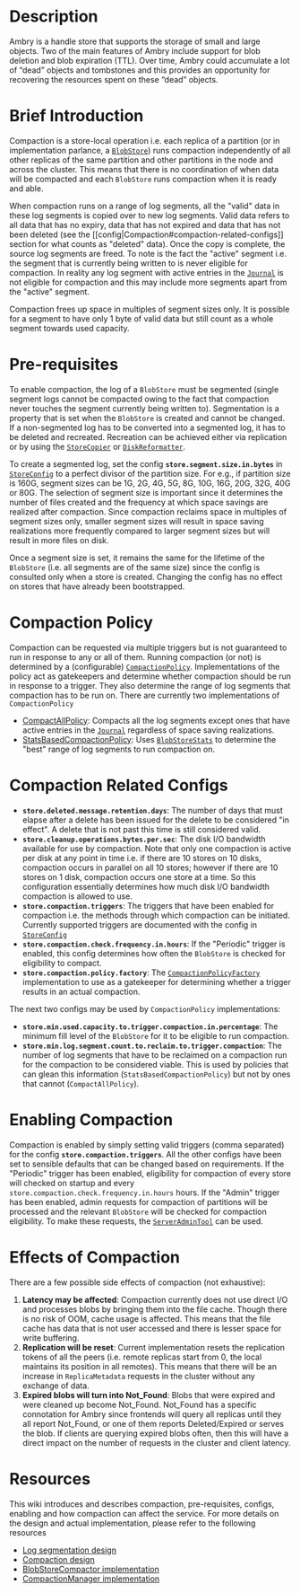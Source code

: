 # Description
Ambry is a handle store that supports the storage of small and large objects. Two of the main features of Ambry include support for blob deletion and blob expiration (TTL). Over time, Ambry could accumulate a lot of “dead” objects and tombstones and this provides an opportunity for recovering the resources spent on these “dead” objects. 
# Brief Introduction
Compaction is a store-local operation i.e. each replica of a partition (or in implementation parlance, a [`BlobStore`](https://github.com/linkedin/ambry/blob/master/ambry-store/src/main/java/com.github.ambry.store/BlobStore.java)) runs compaction independently of all other replicas of the same partition and other partitions in the node and across the cluster. This means that there is no coordination of when data will be compacted and each `BlobStore` runs compaction when it is ready and able.

When compaction runs on a range of log segments, all the "valid" data in these log segments is copied over to new log segments. Valid data refers to all data that has no expiry, data that has not expired and data that has not been deleted (see the [[config|Compaction#compaction-related-configs]] section for what counts as "deleted" data). Once the copy is complete, the source log segments are freed. To note is the fact the "active" segment i.e. the segment that is currently being written to is never eligible for compaction. In reality any log segment with active entries in the [`Journal`](https://github.com/linkedin/ambry/blob/master/ambry-store/src/main/java/com.github.ambry.store/Journal.java) is not eligible for compaction and this may include more segments apart from the "active" segment. 

Compaction frees up space in multiples of segment sizes only. It is possible for a segment to have only 1 byte of valid data but still count as a whole segment towards used capacity. 
# Pre-requisites
To enable compaction, the log of a `BlobStore` must be segmented (single segment logs cannot be compacted owing to the fact that compaction never touches the segment currently being written to). Segmentation is a property that is set when the `BlobStore` is created and cannot be changed. If a non-segmented log has to be converted into a segmented log, it has to be deleted and recreated. Recreation can be achieved either via replication or by using the [`StoreCopier`](https://github.com/linkedin/ambry/blob/master/ambry-tools/src/main/java/com.github.ambry/store/StoreCopier.java) or [`DiskReformatter`](https://github.com/linkedin/ambry/blob/master/ambry-tools/src/main/java/com.github.ambry/store/DiskReformatter.java).

To create a segmented log, set the config **`store.segment.size.in.bytes`** in [`StoreConfig`](https://github.com/linkedin/ambry/blob/master/ambry-api/src/main/java/com.github.ambry/config/StoreConfig.java) to a perfect divisor of the partition size. For e.g., if partition size is 160G, segment sizes can be 1G, 2G, 4G, 5G, 8G, 10G, 16G, 20G, 32G, 40G or 80G. The selection of segment size is important since it determines the number of files created and the frequency at which space savings are realized after compaction. Since compaction reclaims space in multiples of segment sizes only, smaller segment sizes will result in space saving realizations more frequently compared to larger segment sizes but will result in more files on disk.

Once a segment size is set, it remains the same for the lifetime of the `BlobStore` (i.e. all segments are of the same size) since the config is consulted only when a store is created. Changing the config has no effect on stores that have already been bootstrapped. 
# Compaction Policy
Compaction can be requested via multiple triggers but is not guaranteed to run in response to any or all of them. Running compaction (or not) is determined by a (configurable) [`CompactionPolicy`](https://github.com/linkedin/ambry/blob/master/ambry-store/src/main/java/com.github.ambry.store/CompactionPolicy.java). Implementations of the policy act as gatekeepers and determine whether compaction should be run in response to a trigger. They also determine the range of log segments that compaction has to be run on. 
There are currently two implementations of `CompactionPolicy`
* [CompactAllPolicy](https://github.com/linkedin/ambry/blob/master/ambry-store/src/main/java/com.github.ambry.store/CompactAllPolicyFactory.java): Compacts all the log segments except ones that have active entries in the [`Journal`](https://github.com/linkedin/ambry/blob/master/ambry-store/src/main/java/com.github.ambry.store/Journal.java) regardless of space saving realizations.
* [StatsBasedCompactionPolicy](https://github.com/linkedin/ambry/blob/master/ambry-store/src/main/java/com.github.ambry.store/StatsBasedCompactionPolicy.java): Uses [`BlobStoreStats`](https://github.com/linkedin/ambry/blob/master/ambry-store/src/main/java/com.github.ambry.store/BlobStoreStats.java) to determine the "best" range of log segments to run compaction on. 
# Compaction Related Configs
* **`store.deleted.message.retention.days`**: The number of days that must elapse after a delete has been issued for the delete to be considered "in effect". A delete that is not past this time is still considered valid.
* **`store.cleanup.operations.bytes.per.sec`**: The disk I/O bandwidth available for use by compaction. Note that only one compaction is active per disk at any point in time i.e. if there are 10 stores on 10 disks, compaction occurs in parallel on all 10 stores; however if there are 10 stores on 1 disk, compaction occurs one store at a time. So this configuration essentially determines how much disk I/O bandwidth compaction is allowed to use.
* **`store.compaction.triggers`**: The triggers that have been enabled for compaction i.e. the methods through which compaction can be initiated. Currently supported triggers are documented with the config in [`StoreConfig`](https://github.com/linkedin/ambry/blob/master/ambry-api/src/main/java/com.github.ambry/config/StoreConfig.java)
* **`store.compaction.check.frequency.in.hours`**: If the "Periodic" trigger is enabled, this config determines how often the `BlobStore` is checked for eligibility to compact.
* **`store.compaction.policy.factory`**: The [`CompactionPolicyFactory`](https://github.com/linkedin/ambry/blob/master/ambry-store/src/main/java/com.github.ambry.store/CompactionPolicyFactory.java) implementation to use as a gatekeeper for determining whether a trigger results in an actual compaction.

The next two configs may be used by `CompactionPolicy` implementations:
* **`store.min.used.capacity.to.trigger.compaction.in.percentage`**: The minimum fill level of the `BlobStore` for it to be eligible to run compaction. 
* **`store.min.log.segment.count.to.reclaim.to.trigger.compaction`**: The number of log segments that have to be reclaimed on a compaction run for the compaction to be considered viable. This is used by policies that can glean this information (`StatsBasedCompactionPolicy`) but not by ones that cannot (`CompactAllPolicy`).
# Enabling Compaction
Compaction is enabled by simply setting valid triggers (comma separated) for the config **`store.compaction.triggers`**. All the other configs have been set to sensible defaults that can be changed based on requirements.
If the "Periodic" trigger has been enabled, eligibility for compaction of every store will checked on startup and every `store.compaction.check.frequency.in.hours` hours.
If the "Admin" trigger has been enabled, admin requests for compaction of partitions will be processed and the relevant `BlobStore` will be checked for compaction eligibility. To make these requests, the [`ServerAdminTool`](https://github.com/linkedin/ambry/blob/master/ambry-tools/src/main/java/com.github.ambry/tools/admin/ServerAdminTool.java)
 can be used.
# Effects of Compaction
There are a few possible side effects of compaction (not exhaustive):
1. **Latency may be affected**: Compaction currently does not use direct I/O and processes blobs by bringing them into the file cache. Though there is no risk of OOM, cache usage is affected. This means that the file cache has data that is not user accessed and there is lesser space for write buffering.
2. **Replication will be reset**: Current implementation resets the replication tokens of all the peers (i.e. remote replicas start from 0, the local maintains its position in all remotes). This means that there will be an increase in `ReplicaMetadata` requests in the cluster without any exchange of data.
3. **Expired blobs will turn into Not_Found**: Blobs that were expired and were cleaned up become Not_Found. Not_Found has a specific connotation for Ambry since frontends will query all replicas until they all report Not_Found, or one of them reports Deleted/Expired or serves the blob. If clients are querying expired blobs often, then this will have a direct impact on the number of requests in the cluster and client latency.
# Resources
This wiki introduces and describes compaction, pre-requisites, configs, enabling and how compaction can affect the service. For more details on the design and actual implementation, please refer to the following resources
* [Log segmentation design](https://docs.google.com/document/d/1tTttYKoMQlHsdUWDt3VJ_rUxPWKipcWhhHFFXg-QleY/edit?usp=sharing)
* [Compaction design](https://docs.google.com/document/d/1RRqTO2htAkPHgaubLrXWIw6SoViWMDTXtZdNLW55gU0/edit?usp=sharing)
* [BlobStoreCompactor implementation](https://github.com/linkedin/ambry/blob/master/ambry-store/src/main/java/com.github.ambry.store/BlobStoreCompactor.java)
* [CompactionManager implementation](https://github.com/linkedin/ambry/blob/master/ambry-store/src/main/java/com.github.ambry.store/CompactionManager.java)